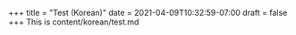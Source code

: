 +++
title = "Test (Korean)"
date = 2021-04-09T10:32:59-07:00
draft = false
+++
This is content/korean/test.md
